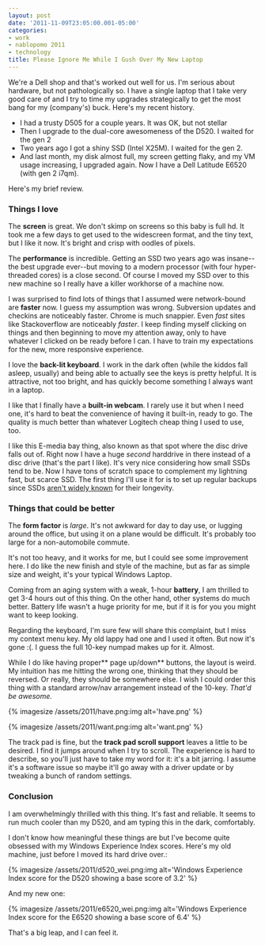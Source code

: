 ```yaml
---
layout: post
date: '2011-11-09T23:05:00.001-05:00'
categories:
- work
- nablopomo 2011
- technology
title: Please Ignore Me While I Gush Over My New Laptop
---
```


We're a Dell shop and that's worked out well for us. I'm serious about hardware, but not pathologically so. I have a single laptop that I take very good care of and I try to time my upgrades strategically to get the most bang for my (company's) buck. Here's my recent history.

* I had a trusty D505 for a couple years. It was OK, but not stellar
* Then I upgrade to the dual-core awesomeness of the D520. I waited for the gen 2
* Two years ago I got a shiny SSD (Intel X25M). I waited for the gen 2.&nbsp;
* And last month, my disk almost full, my screen getting flaky, and my VM usage increasing, I upgraded again. Now I have a Dell Latitude E6520 (with gen 2 i7qm).

Here's my brief review.

### Things I love

The **screen** is great. We don't skimp on screens so this baby is full hd. It took me a few days to get used to the widescreen format, and the tiny text, but I like it now. It's bright and crisp with oodles of pixels.

The **performance** is incredible. Getting an SSD two years ago was insane--the best upgrade ever--but moving to a modern processor (with four hyper-threaded cores) is a close second. Of course I moved my SSD over to this new machine so I really have a killer workhorse of a machine now.

I was surprised to find lots of things that I assumed were network-bound are **faster** now. I guess my assumption was wrong. Subversion updates and checkins are noticeably faster. Chrome is much snappier. Even *fast* sites like Stackoverflow are noticeably *faster*. I keep finding myself clicking on things and then beginning to move my attention away, only to have whatever I clicked on be ready before I can. I have to train my expectations for the new, more responsive experience.

I love the **back-lit keyboard**. I work in the dark often (while the kiddos fall asleep, usually) and being able to actually see the keys is pretty helpful. It is attractive, not too bright, and has quickly become something I always want in a laptop.

I like that I finally have a **built-in webcam**. I rarely use it but when I need one, it's hard to beat the convenience of having it built-in, ready to go. The quality is much better than whatever Logitech cheap thing I used to use, too.

I like this E-media bay thing, also known as that spot where the disc drive falls out of. Right now I have a huge *second* harddrive in there instead of a disc drive (that's the part I like). It's very nice considering how small SSDs tend to be. Now I have tons of scratch space to complement my lightning fast, but scarce SSD. The first thing I'll use it for is to set up regular backups since SSDs [aren't widely known](http://www.codinghorror.com/blog/2011/05/the-hot-crazy-solid-state-drive-scale.html) for their longevity.

### Things that could be better

The **form factor** is *large*. It's not awkward for day to day use, or lugging around the office, but using it on a plane would be difficult. It's probably too large for a non-automobile commute.

It's not too heavy, and it works for me, but I could see some improvement here. I do like the new finish and style of the machine, but as far as simple size and weight, it's your typical Windows Laptop.

Coming from an aging system with a weak, 1-hour **battery**, I am thrilled to get 3-4 hours out of this thing. On the other hand, other systems do much better. Battery life wasn't a huge priority for me, but if it is for you you might want to keep looking.

Regarding the keyboard, I'm sure few will share this complaint, but I miss my context menu key. My old lappy had one and I used it often. But now it's gone :(. I guess the full 10-key numpad makes up for it. Almost.

While I do like having proper** page up/down** buttons, the layout is weird. My intuition has me hitting the wrong one, thinking that they should be reversed. Or really, they should be somewhere else. I wish I could order this thing with a standard arrow/nav arrangement instead of the 10-key. *That'd be awesome.*

{% imagesize /assets/2011/have.png:img alt='have.png' %}

{% imagesize /assets/2011/want.png:img alt='want.png' %}

The track pad is fine, but the **track pad scroll support** leaves a little to be desired. I find it jumps around when I try to scroll. The experience is hard to describe, so you'll just have to take my word for it: it's a bit jarring. I assume it's a software issue so maybe it'll go away with a driver update or by tweaking a bunch of random settings.

### Conclusion

I am overwhelmingly thrilled with this thing. It's fast and reliable. It seems to run much cooler than my D520, and am typing this in the dark, comfortably.

I don't know how meaningful these things are but I've become quite obsessed with my Windows Experience Index scores. Here's my old machine, just before I moved its hard drive over.:

{% imagesize /assets/2011/d520_wei.png:img alt='Windows Experience Index score for the D520 showing a base score of 3.2' %}

And my new one:

{% imagesize /assets/2011/e6520_wei.png:img alt='Windows Experience Index score for the E6520 showing a base score of 6.4' %}

That's a big leap, and I can feel it.